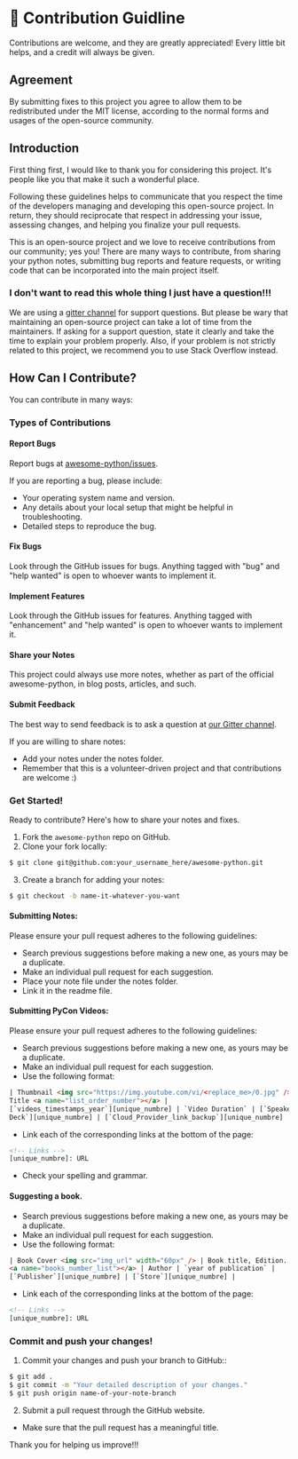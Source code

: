 # 📝 Contribution Guidline

Contributions are welcome, and they are greatly appreciated! Every little bit helps, and a credit will always be given.

## Agreement

By submitting fixes to this project you agree to allow them to be redistributed under the MIT license, according to the normal forms and usages of the open-source community.

## Introduction

First thing first, I would like to thank you for considering this project. It's people like you that make it such a wonderful place.

Following these guidelines helps to communicate that you respect the time of the developers managing and developing this open-source project. In return, they should reciprocate that respect in addressing your issue, assessing changes, and helping you finalize your pull requests.

This is an open-source project and we love to receive contributions from our community; yes you! There are many ways to contribute, from sharing your python notes, submitting bug reports and feature requests, or writing code that can be incorporated into the main project itself.

### I don't want to read this whole thing I just have a question!!!

We are using a [gitter channel][01] for support questions. But please be wary that maintaining an open-source project can take a lot of time from the maintainers. If asking for a support question, state it clearly and take the time to explain your problem properly. Also, if your problem is not strictly related to this project, we recommend you to use Stack Overflow instead.

## How Can I Contribute?

You can contribute in many ways:

### Types of Contributions

#### Report Bugs

Report bugs at [awesome-python/issues][02].

If you are reporting a bug, please include:

- Your operating system name and version.
- Any details about your local setup that might be helpful in troubleshooting.
- Detailed steps to reproduce the bug.

#### Fix Bugs

Look through the GitHub issues for bugs. Anything tagged with "bug" and "help
wanted" is open to whoever wants to implement it.

#### Implement Features

Look through the GitHub issues for features. Anything tagged with "enhancement"
and "help wanted" is open to whoever wants to implement it.

#### Share your Notes

This project could always use more notes, whether as part of the official
awesome-python, in blog posts, articles, and such.

#### Submit Feedback

The best way to send feedback is to ask a question at [our Gitter channel][01].

If you are willing to share notes:

- Add your notes under the notes folder.
- Remember that this is a volunteer-driven project and that contributions are welcome :)

### Get Started!

Ready to contribute? Here's how to share your notes and fixes.

1. Fork the `awesome-python` repo on GitHub.
2. Clone your fork locally:

```bash
$ git clone git@github.com:your_username_here/awesome-python.git
```

3. Create a branch for adding your notes:

```bash
$ git checkout -b name-it-whatever-you-want
```

#### Submitting Notes:

Please ensure your pull request adheres to the following guidelines:

- Search previous suggestions before making a new one, as yours may be a duplicate.
- Make an individual pull request for each suggestion.
- Place your note file under the notes folder.
- Link it in the readme file.

#### Submitting PyCon Videos:

Please ensure your pull request adheres to the following guidelines:

- Search previous suggestions before making a new one, as yours may be a duplicate.
- Make an individual pull request for each suggestion.
- Use the following format:

```html
| Thumbnail <img src="https://img.youtube.com/vi/<replace_me>/0.jpg" /> | Video
Title <a name="list_order_number"></a> |
[`videos_timestamps_year`][unique_numbre] | `Video Duration` | [`Speaker Slides
Deck`][unique_numbre] | [`Cloud_Provider_link_backup`][unique_numbre] |
```

- Link each of the corresponding links at the bottom of the page:

```html
<!-- Links -->
[unique_numbre]: URL
```

- Check your spelling and grammar.

#### Suggesting a book.

- Search previous suggestions before making a new one, as yours may be a duplicate.
- Make an individual pull request for each suggestion.
- Use the following format:

```html
| Book Cover <img src="img_url" width="60px" /> | Book title, Edition.
<a name="books_number_list"></a> | Author | `year of publication` |
[`Publisher`][unique_numbre] | [`Store`][unique_numbre] |
```

- Link each of the corresponding links at the bottom of the page:

```html
<!-- Links -->
[unique_numbre]: URL
```

### Commit and push your changes!

1. Commit your changes and push your branch to GitHub::

```bash
$ git add .
$ git commit -m "Your detailed description of your changes."
$ git push origin name-of-your-note-branch
```

2. Submit a pull request through the GitHub website.

- Make sure that the pull request has a meaningful title.

Thank you for helping us improve!!!

<!-- links -->

[01]: https://gitter.im/awesome-pycon/community
[02]: https://github.com/Harmouch101/awesome-python/issues
